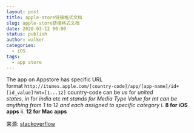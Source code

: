 ```yaml
---
layout: post
title: apple-store链接格式文档
slug: apple-store链接格式文档
date: 2020-03-12 00:00
status: publish
author: walker
categories: 
  - iOS
tags:
  - app store
---
```


The app on Appstore has specific URL format `http://itunes.apple.com/[country-code]/app/[app-name]/id+[id_value]?mt=[1...12]`
country-code can be *us* for *united states*, *in* for *india* etc
*mt stands for Media Type*
*Value for mt can be anything from 1 to 12 and each assigned to specific category*
i. **8 for iOS apps**
ii. **12 for Mac apps**

来源: [stackoverflow](http://stackoverflow.com/questions/1781427/what-is-mt-8-in-itunes-links-for-the-appstore)
